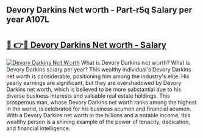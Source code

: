## Devory Darkins N𝚎t w𝚘rth - Part-r5q S𝚊lary per year A107L

# <h2><a href="http://gc3p3li.nevu.top/?p=Devory+Darkins">🔗 👉🔴 Devory Darkins N𝚎t w𝚘rth - S𝚊lary</a></h2>

[![Devory Darkins N𝚎t W𝚘rth](https://i.imgur.com/Oavwk0R.jpeg)](http://gc3p3li.nevu.top/?p=Devory+Darkins)
What is Devory Darkins n𝚎t w𝚘rth? What is Devory Darkins s𝚊lary per year?
This wealthy individual's Devory Darkins net worth is considerable, positioning him among the industry's elite. His yearly earnings are significant, but they are overshadowed by Devory Darkins net worth, which is believed to be more substantial due to his diverse business interests and valuable real estate holdings. This prosperous man, whose Devory Darkins net worth ranks among the highest in the world, is celebrated for his business acumen and financial acumen. With a Devory Darkins net worth in the billions and a notable income, this wealthy person is a shining example of the power of tenacity, dedication, and financial intelligence.
